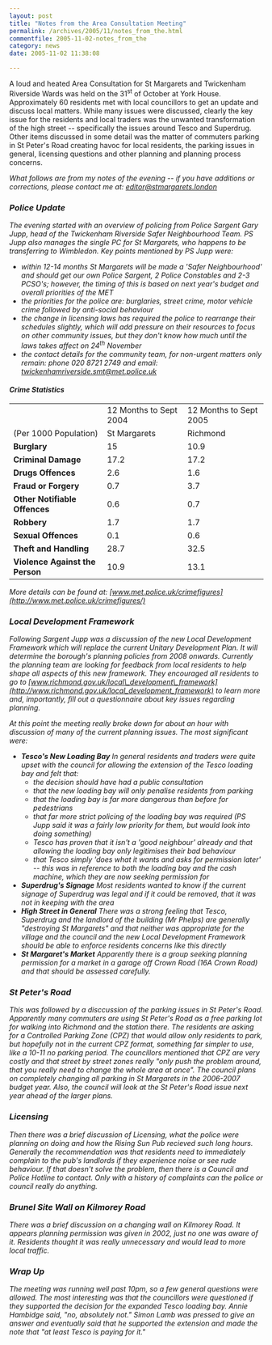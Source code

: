 ```yaml
---
layout: post
title: "Notes from the Area Consultation Meeting"
permalink: /archives/2005/11/notes_from_the.html
commentfile: 2005-11-02-notes_from_the
category: news
date: 2005-11-02 11:38:08

---
```


A loud and heated Area Consultation for St Margarets and Twickenham Riverside Wards was held on the 31<sup>st</sup> of October at York House. Approximately 60 residents met with local councillors to get an update and discuss local matters. While many issues were discussed, clearly the key issue for the residents and local traders was the unwanted transformation of the high street -- specifically the issues around Tesco and Superdrug. Other items discussed in some detail was the matter of commuters parking in St Peter's Road creating havoc for local residents, the parking issues in general, licensing questions and other planning and planning process concerns.

<em>What follows are from my notes of the evening -- if you have additions or corrections, please contact me at: [editor@stmargarets.london](mailto:editor@stmargarets.london.</em>)

### Police Update

The evening started with an overview of policing from Police Sargent Gary Jupp, head of the *Twickenham Riverside Safer Neighbourhood Team.* PS Jupp also manages the single PC for St Margarets, who happens to be transferring to Wimbledon. Key points mentioned by PS Jupp were:

-   within 12-14 months St Margarets will be made a 'Safer Neighbourhood' and should get our own Police Sargent, 2 Police Constables and 2-3 PCSO's; however, the timing of this is based on next year's budget and overall priorities of the MET
-   the priorities for the police are: burglaries, street crime, motor vehicle crime followed by anti-social behaviour
-   the change in licensing laws has required the police to rearrange their schedules slightly, which will add pressure on their resources to focus on other community issues, but they don't know how much until the laws takes affect on 24<sup>th</sup> November
-   the contact details for the community team, for non-urgent matters only remain: phone 020 8721 2749 and email: <twickenhamriverside.smt@met.police.uk>

#### Crime Statistics

|                                 |                        |                        |
|---------------------------------|------------------------|------------------------|
|                                 | 12 Months to Sept 2004 | 12 Months to Sept 2005 |
| (Per 1000 Population)         | St Margarets           | Richmond               |
| **Burglary**                    | 15                     | 10.9                   |
| **Criminal Damage**             | 17.2                   | 17.2                   |
| **Drugs Offences**              | 2.6                    | 1.6                    |
| **Fraud or Forgery**            | 0.7                    | 3.7                    |
| **Other Notifiable Offences**   | 0.6                    | 0.7                    |
| **Robbery**                     | 1.7                    | 1.7                    |
| **Sexual Offences**             | 0.1                    | 0.6                    |
| **Theft and Handling**          | 28.7                   | 32.5                   |
| **Violence Against the Person** | 10.9                   | 13.1                   |

More details can be found at: [www.met.police.uk/crimefigures](http://www.met.police.uk/crimefigures/)

### Local Development Framework

Following Sargent Jupp was a discussion of the new *Local Development Framework* which will replace the current *Unitary Development Plan*. It will determine the borough's planning policies from 2008 onwards. Currently the planning team are looking for feedback from local residents to help shape all aspects of this new framework. They encouraged all residents to go to [www.richmond.gov.uk/local\_development\_framework](http://www.richmond.gov.uk/local_development_framework) to learn more and, importantly, fill out a questionnaire about key issues regarding planning.

At this point the meeting really broke down for about an hour with discussion of many of the current planning issues. The most significant were:

-   **Tesco's New Loading Bay**
    In general residents and traders were quite upset with the council for allowing the extension of the Tesco loading bay and felt that:
    -   the decision should have had a public consultation
    -   that the new loading bay will only penalise residents from parking
    -   that the loading bay is far more dangerous than before for pedestrians
    -   that far more strict policing of the loading bay was required (PS Jupp said it was a fairly low priority for them, but would look into doing something)
    -   Tesco has proven that it isn't a 'good neighbour' already and that allowing the loading bay only legitimises their bad behaviour
    -   that Tesco simply 'does what it wants and asks for permission later' -- this was in reference to both the loading bay and the cash machine, which they are now seeking permission for
-   **Superdrug's Signage**
    Most residents wanted to know if the current signage of Superdrug was legal and if it could be removed, that it was not in keeping with the area
-   **High Street in General**
    There was a strong feeling that Tesco, Superdrug and the landlord of the building (Mr Phelps) are generally "destroying St Margarets" and that neither was appropriate for the village and the council and the new Local Development Framework should be able to enforce residents concerns like this directly
-   **St Margaret's Market**
    Apparently there is a group seeking planning permission for a market in a garage off Crown Road (16A Crown Road) and that should be assessed carefully.

### St Peter's Road

This was followed by a disccussion of the parking issues in St Peter's Road. Apparently many commuters are using St Peter's Road as a free parking lot for walking into Richmond and the station there. The residents are asking for a Controlled Parking Zone (CPZ) that would allow only residents to park, but hopefully not in the current CPZ format, something far simpler to use, like a 10-11 no parking period. The councillors mentioned that CPZ are very costly and that street by street zones really "only push the problem around, that you really need to change the whole area at once". The council plans on completely changing all parking in St Margarets in the 2006-2007 budget year. Also, the council will look at the St Peter's Road issue next year ahead of the larger plans.

### Licensing

Then there was a brief discussion of Licensing, what the police were planning on doing and how the *Rising Sun Pub* recieved such long hours. Generally the recommendation was that residents need to immediately complain to the pub's landlords if they experience noise or see rude behaviour. If that doesn't solve the problem, then there is a Council and Police Hotline to contact. Only with a history of complaints can the police or council really do anything.

### Brunel Site Wall on Kilmorey Road

There was a brief discussion on a changing wall on Kilmorey Road. It appears planning permission was given in 2002, just no one was aware of it. Residents thought it was really unnecessary and would lead to more local traffic.

### Wrap Up

The meeting was running well past 10pm, so a few general questions were allowed. The most interesting was that the councillors were questioned if they *supported* the decision for the expanded Tesco loading bay. Annie Hambidge said, "no, absolutely not." Simon Lamb was pressed to give an answer and eventually said that he supported the extension and made the note that "at least Tesco is paying for it."
